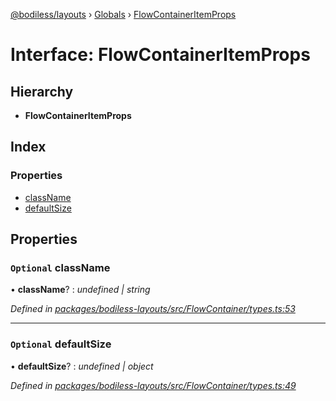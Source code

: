 [@bodiless/layouts](../README.md) › [Globals](../globals.md) › [FlowContainerItemProps](flowcontaineritemprops.md)

# Interface: FlowContainerItemProps

## Hierarchy

* **FlowContainerItemProps**

## Index

### Properties

* [className](flowcontaineritemprops.md#optional-classname)
* [defaultSize](flowcontaineritemprops.md#optional-defaultsize)

## Properties

### `Optional` className

• **className**? : *undefined | string*

*Defined in [packages/bodiless-layouts/src/FlowContainer/types.ts:53](https://github.com/johnsonandjohnson/Bodiless-JS/blob/71be358/packages/bodiless-layouts/src/FlowContainer/types.ts#L53)*

___

### `Optional` defaultSize

• **defaultSize**? : *undefined | object*

*Defined in [packages/bodiless-layouts/src/FlowContainer/types.ts:49](https://github.com/johnsonandjohnson/Bodiless-JS/blob/71be358/packages/bodiless-layouts/src/FlowContainer/types.ts#L49)*
